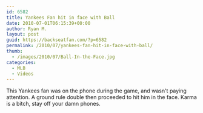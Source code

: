 ```yaml
---
id: 6582
title: Yankees Fan hit in face with Ball
date: 2010-07-01T06:15:39+00:00
author: Ryan M.
layout: post
guid: https://backseatfan.com/?p=6582
permalink: /2010/07/yankees-fan-hit-in-face-with-ball/
thumb:
  - /images/2010/07/Ball-In-the-Face.jpg
categories:
  - MLB
  - Videos
---
```


<div class="entry">
  <p>
    This Yankees fan was on the phone during the game, and wasn't paying attention. A ground rule double then proceeded to hit him in the face. Karma is a bitch, stay off your damn phones.
  </p>

  <p>
  </p>
</div>
